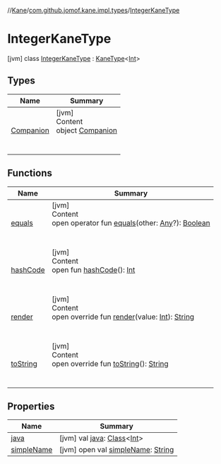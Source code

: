 //[Kane](../../index.md)/[com.github.jomof.kane.impl.types](../index.md)/[IntegerKaneType](index.md)



# IntegerKaneType  
 [jvm] class [IntegerKaneType](index.md) : [KaneType](../-kane-type/index.md)<[Int](https://kotlinlang.org/api/latest/jvm/stdlib/kotlin/-int/index.html)>    


## Types  
  
|  Name|  Summary| 
|---|---|
| <a name="com.github.jomof.kane.impl.types/IntegerKaneType.Companion///PointingToDeclaration/"></a>[Companion](-companion/index.md)| <a name="com.github.jomof.kane.impl.types/IntegerKaneType.Companion///PointingToDeclaration/"></a>[jvm]  <br>Content  <br>object [Companion](-companion/index.md)  <br><br><br>


## Functions  
  
|  Name|  Summary| 
|---|---|
| <a name="kotlin/Any/equals/#kotlin.Any?/PointingToDeclaration/"></a>[equals](../../com.github.jomof.kane.impl.visitor/-difference-visitor/index.md#%5Bkotlin%2FAny%2Fequals%2F%23kotlin.Any%3F%2FPointingToDeclaration%2F%5D%2FFunctions%2F-353478142)| <a name="kotlin/Any/equals/#kotlin.Any?/PointingToDeclaration/"></a>[jvm]  <br>Content  <br>open operator fun [equals](../../com.github.jomof.kane.impl.visitor/-difference-visitor/index.md#%5Bkotlin%2FAny%2Fequals%2F%23kotlin.Any%3F%2FPointingToDeclaration%2F%5D%2FFunctions%2F-353478142)(other: [Any](https://kotlinlang.org/api/latest/jvm/stdlib/kotlin/-any/index.html)?): [Boolean](https://kotlinlang.org/api/latest/jvm/stdlib/kotlin/-boolean/index.html)  <br><br><br>
| <a name="kotlin/Any/hashCode/#/PointingToDeclaration/"></a>[hashCode](../../com.github.jomof.kane.impl.visitor/-difference-visitor/index.md#%5Bkotlin%2FAny%2FhashCode%2F%23%2FPointingToDeclaration%2F%5D%2FFunctions%2F-353478142)| <a name="kotlin/Any/hashCode/#/PointingToDeclaration/"></a>[jvm]  <br>Content  <br>open fun [hashCode](../../com.github.jomof.kane.impl.visitor/-difference-visitor/index.md#%5Bkotlin%2FAny%2FhashCode%2F%23%2FPointingToDeclaration%2F%5D%2FFunctions%2F-353478142)(): [Int](https://kotlinlang.org/api/latest/jvm/stdlib/kotlin/-int/index.html)  <br><br><br>
| <a name="com.github.jomof.kane.impl.types/IntegerKaneType/render/#kotlin.Int/PointingToDeclaration/"></a>[render](render.md)| <a name="com.github.jomof.kane.impl.types/IntegerKaneType/render/#kotlin.Int/PointingToDeclaration/"></a>[jvm]  <br>Content  <br>open override fun [render](render.md)(value: [Int](https://kotlinlang.org/api/latest/jvm/stdlib/kotlin/-int/index.html)): [String](https://kotlinlang.org/api/latest/jvm/stdlib/kotlin/-string/index.html)  <br><br><br>
| <a name="com.github.jomof.kane.impl.types/KaneType/toString/#/PointingToDeclaration/"></a>[toString](../-kane-type/to-string.md)| <a name="com.github.jomof.kane.impl.types/KaneType/toString/#/PointingToDeclaration/"></a>[jvm]  <br>Content  <br>open override fun [toString](../-kane-type/to-string.md)(): [String](https://kotlinlang.org/api/latest/jvm/stdlib/kotlin/-string/index.html)  <br><br><br>


## Properties  
  
|  Name|  Summary| 
|---|---|
| <a name="com.github.jomof.kane.impl.types/IntegerKaneType/java/#/PointingToDeclaration/"></a>[java](index.md#%5Bcom.github.jomof.kane.impl.types%2FIntegerKaneType%2Fjava%2F%23%2FPointingToDeclaration%2F%5D%2FProperties%2F-353478142)| <a name="com.github.jomof.kane.impl.types/IntegerKaneType/java/#/PointingToDeclaration/"></a> [jvm] val [java](index.md#%5Bcom.github.jomof.kane.impl.types%2FIntegerKaneType%2Fjava%2F%23%2FPointingToDeclaration%2F%5D%2FProperties%2F-353478142): [Class](https://docs.oracle.com/javase/8/docs/api/java/lang/Class.html)<[Int](https://kotlinlang.org/api/latest/jvm/stdlib/kotlin/-int/index.html)>   <br>
| <a name="com.github.jomof.kane.impl.types/IntegerKaneType/simpleName/#/PointingToDeclaration/"></a>[simpleName](index.md#%5Bcom.github.jomof.kane.impl.types%2FIntegerKaneType%2FsimpleName%2F%23%2FPointingToDeclaration%2F%5D%2FProperties%2F-353478142)| <a name="com.github.jomof.kane.impl.types/IntegerKaneType/simpleName/#/PointingToDeclaration/"></a> [jvm] open val [simpleName](index.md#%5Bcom.github.jomof.kane.impl.types%2FIntegerKaneType%2FsimpleName%2F%23%2FPointingToDeclaration%2F%5D%2FProperties%2F-353478142): [String](https://kotlinlang.org/api/latest/jvm/stdlib/kotlin/-string/index.html)   <br>

